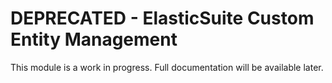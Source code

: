 # DEPRECATED - ElasticSuite Custom Entity Management

This module is a work in progress. Full documentation will be available later.
